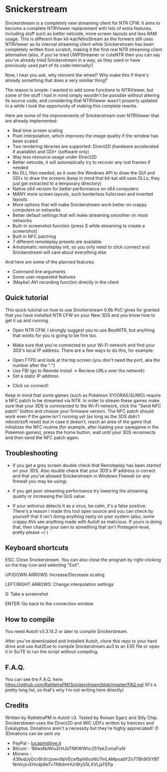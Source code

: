 # Snickerstream

Snickerstream is a completely new streaming client for NTR CFW. It aims to become a complete NTRViewer replacement with lots of extra features, including stuff such as better netcode, more screen layouts and less RAM usage. This is different than kit-kat/NitroStream as the formers still uses NTRViewer as its internal streaming client while Snickerstream has been completely written from scratch, making it the first real NTR streaming client alternative (also, if you've tried UWPStreamer or cuteNTR then you can say you've already tried Snickerstream in a way, as they used or have previously used part of its code internally!)

Now, I hear you ask, why reinvent the wheel? Why make this if there's already something that does a very similiar thing?

The reason is simple: I wanted to add some functions to NTRViewer, but some of the stuff I had in mind simply wouldn't be possible without altering its source code, and considering that NTRViewer wasn't properly updated in a while I took the opportunity of making this complete rewrite.

Here are some of the improvements of Snickerstream over NTRViewer that are already implemented:
- Real time screen scaling
- Pixel interpolation, which improves the image quality if the window has been scaled
- Two rendering libraries are supported: Direct2D (hardware accelerated if available) and GDI+ (software only)
- Way less resource usage under Direct2D
- Better netcode, it will automatically try to recover any lost frames if needed
- No DLL files needed, as it uses the Windows API to draw the GUI and GDI+ to draw the screens (keep in mind that kit-kat still uses DLLs, they just get extracted to a temporary directory)
- Native x64 version for better performance on x64 computers
- MANY more screen layouts, such borderless fullscreen and inverted layouts
- More options that will make Snickerstream work better on crappy computers or networks
- Better default settings that will make streaming smoother on most networks
- Built-in screenshot function (press S while streaming to create a screenshot)
- Built in NFC patching
- 7 different remoteplay presets are available
- Amutomatic remoteplay init, so you only need to click connect and Snickerstream will care about everything else

And here are some of the planned features:
- Command line arguments
- Some user-requested features
- (Maybe) AVI recording function directly in the client

## Quick tutorial

This quick tutorial on how to use Snickerstream 0.6b PoC gives for granted that you have installed NTR CFW on your New 3DS and you know how to get it up and running.

- Open NTR CFW. I strongly suggest you to use BootNTR, but anything that works for you is going to be fine too.

- Make sure that you're connected to your Wi-Fi network and find your 3DS's local IP address. There are a few ways to do this, for example:

* Open FTPD and look at the top screen (you don't need the port, aka the number after
the ":")
* Use FBI (go to Remote Install -> Recieve URLs over the network)
* Set a static IP address

- Click on connect!

Keep in mind that some games (such as Pokémon XY/ORAS/SUMO) require a NFC patch to be streamed via NTR. In order to stream these games make sure that your 3DS is connnected to the Wi-Fi network, click the "Send NFC patch" button and choose your firmware version. The NFC patch should work even if the game isn't running yet (as long as the 3DS didn't reboot/soft reset) but in case it doesn't, reach an area of the game that initializes the NFC routine (for example, after loading your savegame in the Pokémon games), press the home button, wait until your 3DS reconnects and then send the NFC patch again.

## Troubleshooting

* If you get a grey screen double check that Remoteplay has been started on your 3DS. Also double check that your 3DS's IP address is correct and that you've allowed Snickerstream in Windows Firewall (or any firewall you may be using).

* If you get poor streaming performance try lowering the streaming quality or increasing the QoS value.

* If your antivirus detects it as a virus, be calm, it's a false positive. There's a reason I made this tool open source and you can check by yourself that it isn't doing anything nasty on your system (also, some crappy AVs see anything made with AutoIt as malicious. If yours is doing that, then change your own to something that isn't Protegent-level, pretty please =/ )

## Keyboard shortcuts

ESC: Close Snickerstream. You can also close the program by right-clicking on the tray icon and selecting "Exit".

UP/DOWN ARROWS: Increase/Decrease scaling

LEFT/RIGHT ARROWS: Change interpolation settings

S: Take a screenshot

ENTER: Go back to the connection window

## How to compile
You need AutoIt v3.3.14.2 or later to compile Snickerstream.

After you've downloaded and installed AutoIt, clone this repo to your hard drive and use Aut2Exe to compile Snickerstream.au3 to an EXE file or open it in SciTE to run the script without compiling.

## F.A.Q.
You can see the F.A.Q. here: https://github.com/RattletraPM/Snickerstream/blob/master/FAQ.md
(It's a pretty long list, so that's why I'm not writing here directly)

## Credits
Written by RattletraPM in AutoIt v3. Tested by Roman Sgarz and Silly Chip.
Snickerstream uses the Direct2D and WIC UDFs written by trancexx and Eukalyptus.
Donations aren't a necessity but they're highly appreciated! :D
(Donations can be sent via
* PayPal - lucapm@live.it
* Bitcoin - 1MwsNoWiu2rHJbTNKWWhc25YpkZvmsFixN
* Monero - 439udJyDcr8hXrzjswx9pVEcefbph6osNU7mLAMpoabYZn77Bh9GtYBTNnVcjzvEHvdp9eTv7N8dmHUr6tyS5LXVLjaTEPp
